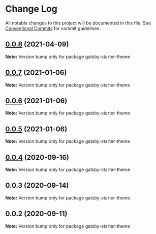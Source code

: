# Change Log

All notable changes to this project will be documented in this file.
See [Conventional Commits](https://conventionalcommits.org) for commit guidelines.

## [0.0.8](https://github.com/gatsbyjs/themes/compare/gatsby-starter-theme@0.0.7...gatsby-starter-theme@0.0.8) (2021-04-09)

**Note:** Version bump only for package gatsby-starter-theme

## [0.0.7](https://github.com/gatsbyjs/themes/compare/gatsby-starter-theme@0.0.6...gatsby-starter-theme@0.0.7) (2021-01-06)

**Note:** Version bump only for package gatsby-starter-theme

## [0.0.6](https://github.com/gatsbyjs/themes/compare/gatsby-starter-theme@0.0.5...gatsby-starter-theme@0.0.6) (2021-01-06)

**Note:** Version bump only for package gatsby-starter-theme

## [0.0.5](https://github.com/gatsbyjs/themes/compare/gatsby-starter-theme@0.0.4...gatsby-starter-theme@0.0.5) (2021-01-06)

**Note:** Version bump only for package gatsby-starter-theme

## [0.0.4](https://github.com/gatsbyjs/themes/compare/gatsby-starter-theme@0.0.3...gatsby-starter-theme@0.0.4) (2020-09-16)

**Note:** Version bump only for package gatsby-starter-theme

## 0.0.3 (2020-09-14)

**Note:** Version bump only for package gatsby-starter-theme

## 0.0.2 (2020-09-11)

**Note:** Version bump only for package gatsby-starter-theme
